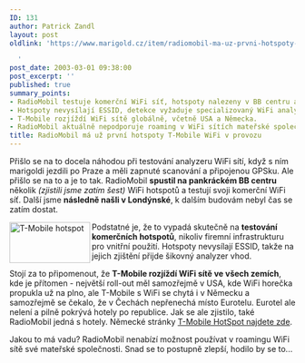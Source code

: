```yaml
---
ID: 131
author: Patrick Zandl
layout: post
oldlink: 'https://www.marigold.cz/item/radiomobil-ma-uz-prvni-hotspoty-t-mobile-wifi-v-provozu

  '
post_date: 2003-03-01 09:38:00
post_excerpt: ''
published: true
summary_points:
- RadioMobil testuje komerční WiFi síť, hotspoty nalezeny v BB centru a Londýnské.
- Hotspoty nevysílají ESSID, detekce vyžaduje specializovaný WiFi analyzer.
- T-Mobile rozjíždí WiFi sítě globálně, včetně USA a Německa.
- RadioMobil aktuálně nepodporuje roaming v WiFi sítích mateřské společnosti.
title: RadioMobil má už první hotspoty T-Mobile WiFi v provozu
---
```


<p>
Přišlo se na to docela náhodou při testování analyzeru WiFi sítí, když s ním marigoldi jezdili po Praze a měli zapnuté scanování a připojenou GPSku. Ale přišlo se na to a je to tak. RadioMobil <STRONG>spustil na pankráckém BB centru</STRONG> několik <EM>(zjistili jsme zatím šest)</EM> WiFi hotspotů a testují svoji komerční WiFi síť. Další jsme <STRONG>následně našli v Londýnské</STRONG>, k dalším budovám nebyl čas se zatím dostat. </p>

<p>
<IMG height=72 alt="T-Mobile hotspot" src="/wp-content/uploads/t-mobilehotspot.jpg" width=142 align=left>Podstatné je, že to vypadá skutečně na <STRONG>testování komerčních hotspotů</STRONG>, nikoliv firemní infrastrukturu pro vnitřní použití. Hotspoty nevysílají ESSID, takže na jejich zjištění přijde šikovný analyzer vhod. </p>

<p>
Stojí za to připomenout, že <STRONG>T-Mobile rozjíždí WiFi sítě ve všech zemích</STRONG>, kde je přítomen - největší roll-out měl samozřejmě v USA, kde WiFi horečka propukla už na plno, ale T-Mobile s WiFi se chytá i v Německu a samozřejmě se čekalo, že v Čechách nepřenechá místo Eurotelu. Eurotel ale nelení a pilně pokrývá hotely po republice. Jak se ale zjistilo, také RadioMobil jedná s hotely. Německé stránky <A href="http://www.t-mobile.de/geschaeftskunden/hotspot/1,2530,3341-_,00.html">T-Mobile HotSpot najdete zde</A>.</p>

<p>
Jakou to má vadu? RadioMobil nenabízí možnost používat v roamingu WiFi sítě své mateřské společnosti. Snad se to postupně zlepší, hodilo by se to...</p>

<p>
<FONT face=Times></FONT>&#160;</p>